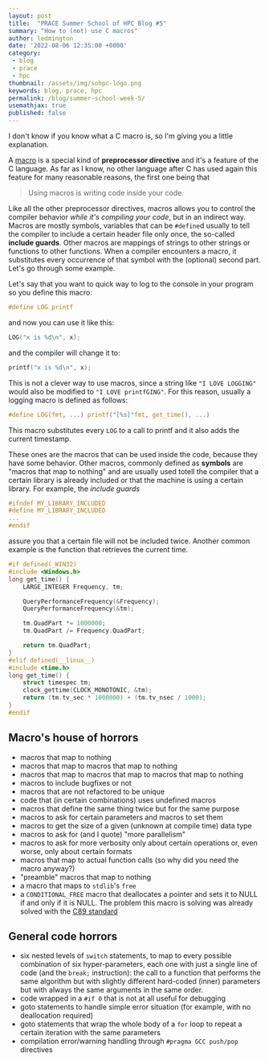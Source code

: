 ```yaml
---
layout: post
title:  "PRACE Summer School of HPC Blog #5"
summary: "How to (not) use C macros"
author: ledmington
date: '2022-08-06 12:35:00 +0000'
category:
 - blog
 - prace
 - hpc
thumbnail: /assets/img/sohpc-logo.png
keywords: blog, prace, hpc
permalink: /blog/summer-school-week-5/
usemathjax: true
published: false
---
```


I don't know if you know what a C macro is, so I'm giving you a little explanation.

A [macro](https://gcc.gnu.org/onlinedocs/cpp/Macros.html) is a special kind of **preprocessor directive** and it's a feature of the C language. As far as I know, no other language after C has used again this feature for many reasonable reasons, the first one being that
> Using macros is writing code inside your code.

Like all the other preprocessor directives, macros allows you to control the compiler behavior *while it's compiling your code*, but in an indirect way. Macros are mostly symbols, variables that can be `#define`d usually to tell the compiler to include a certain header file only once, the so-called **include guards**. Other macros are mappings of strings to other strings or functions to other functions. When a compiler encounters a macro, it substitutes every occurrence of that symbol with the (optional) second part. Let's go through some example.

Let's say that you want to quick way to log to the console in your program so you define this macro:
```c
#define LOG printf
```
and now you can use it like this:
```c
LOG("x is %d\n", x);
```
and the compiler will change it to:
```c
printf("x is %d\n", x);
```

This is not a clever way to use macros, since a string like `"I LOVE LOGGING"` would also be modified to `"I LOVE printfGING"`. For this reason, usually a logging macro is defined as follows:
```c
#define LOG(fmt, ...) printf("[%s]"fmt, get_time(), ...)
```
This macro substitutes every `LOG` to a call to printf and it also adds the current timestamp.

These ones are the macros that can be used inside the code, because they have some behavior. Other macros, commonly defined as **symbols** are "macros that map to nothing" and are usually used totell the compiler that a certain library is already included or that the machine is using a certain library. For example, the *include guards*
```c
#ifndef MY_LIBRARY_INCLUDED
#define MY_LIBRARY_INCLUDED
...
#endif
```
assure you that a certain file will not be included twice. Another common example is the function that retrieves the current time.
```c
#if defined(_WIN32)
#include <Windows.h>
long get_time() {
    LARGE_INTEGER Frequency, tm;

    QueryPerformanceFrequency(&Frequency); 
    QueryPerformanceFrequency(&tm); 

    tm.QuadPart *= 1000000;
    tm.QuadPart /= Frequency.QuadPart;

    return tm.QuadPart;
}
#elif defined(__linux__)
#include <time.h>
long get_time() {
    struct timespec tm;
    clock_gettime(CLOCK_MONOTONIC, &tm);
    return (tm.tv_sec * 1000000) + (tm.tv_nsec / 1000);
}
#endif
```

## Macro's house of horrors
- macros that map to nothing
- macros that map to macros that map to nothing
- macros that map to macros that map to macros that map to nothing
- macros to include bugfixes or not
- macros that are not refactored to be unique
- code that (in certain combinations) uses undefined macros
- macros that define the same thing twice but for the same purpose
- macros to ask for certain parameters and macros to set them
- macros to get the size of a given (unknown at compile time) data type
- macros to ask for (and I quote) "more parallelism"
- macros to ask for more verbosity only about certain operations or, even worse, only about certain formats
- macros that map to actual function calls (so why did you need the macro anyway?)
- "preamble" macros that map to nothing
- a macro that maps to `stdlib`'s `free`
- a `CONDITIONAL_FREE` macro that deallocates a pointer and sets it to NULL if and only if it is NULL. The problem this macro is solving was already solved with the [C89 standard](http://port70.net/~nsz/c/c89/c89-draft.html#4.10.3.2)

## General code horrors
- six nested levels of `switch` statements, to map to every possible combination of six hyper-parameters, each one with just a single line of code (and the `break;` instruction): the call to a function that performs the same algorithm but with slightly different hard-coded (inner) parameters but with always the same arguments in the same order.
- code wrapped in a `#if 0` that is not at all useful for debugging
- goto statements to handle simple error situation (for example, with no deallocation required)
- goto statements that wrap the whole body of a `for` loop to repeat a certain iteration with the same parameters
- compilation error/warning handling through `#pragma GCC push/pop` directives